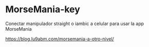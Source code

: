 # MorseMania-key

Conectar manipulador straight o iambic a celular para usar la app MorseMania

https://blog.lu9abm.com/morsemania-a-otro-nivel/
